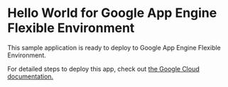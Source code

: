 # Hello World for Google App Engine Flexible Environment

This sample application is ready to deploy to Google App Engine Flexible Environment.

For detailed steps to deploy this app, check out
[the Google Cloud
documentation.](https://cloud.google.com/appengine/docs/flexible/dotnet/create-app)

